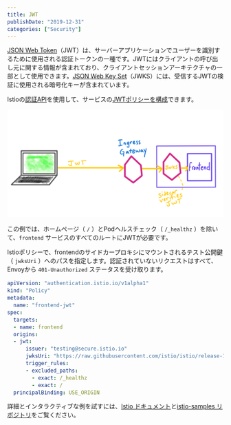 ```yaml
---
title: JWT
publishDate: "2019-12-31"
categories: ["Security"]
---
```


[JSON Web Token](https://jwt.io/introduction/)（JWT）は、サーバーアプリケーションでユーザーを識別するために使用される認証トークンの一種です。JWTにはクライアントの呼び出し元に関する情報が含まれており、クライアントセッションアーキテクチャの一部として使用できます。[JSON Web Key Set](https://auth0.com/docs/tokens/concepts/jwks)（JWKS）には、受信するJWTの検証に使用される暗号化キーが含まれています。

Istioの[認証API](https://istio.io/docs/reference/config/security/istio.authentication.v1alpha1/#Jwt)を使用して、サービスの[JWTポリシーを構成](https://istio.io/docs/concepts/security/#origin-authentication)できます。

![jwt](/images/jwt.png)

この例では、ホームページ（ `/` ）とPodヘルスチェック（ `/_healthz` ）を除いて、`frontend` サービスのすべてのルートにJWTが必要です。

Istioポリシーで、frontendのサイドカープロキシにマウントされるテスト公開鍵（ `jwksUri` ）へのパスを指定します。認証されていないリクエストはすべて、Envoyから `401-Unauthorized` ステータスを受け取ります。

```YAML
apiVersion: "authentication.istio.io/v1alpha1"
kind: "Policy"
metadata:
  name: "frontend-jwt"
spec:
  targets:
  - name: frontend
  origins:
  - jwt:
      issuer: "testing@secure.istio.io"
      jwksUri: "https://raw.githubusercontent.com/istio/istio/release-1.2/security/tools/jwt/samples/jwks.json"
      trigger_rules:
      - excluded_paths:
        - exact: /_healthz
        - exact: /
  principalBinding: USE_ORIGIN
```

詳細とインタラクティブな例を試すには、[Istio ドキュメント](https://istio.io/docs/tasks/security/authentication/authn-policy/#end-user-authentication)と[istio-samples リポジトリ](https://github.com/GoogleCloudPlatform/istio-samples/tree/master/security-intro#add-end-user-jwt-authentication)をご覧ください。